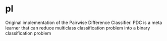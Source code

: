 # pl
Original implementation of the Pairwise Difference Classifier. PDC is a meta learner that can reduce multiclass classification problem into a binary classification problem
